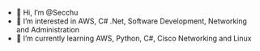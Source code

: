 - 👋 Hi, I’m @Secchu
- 👀 I’m interested in AWS, C# .Net, Software Development, Networking and Administration
- 🌱 I’m currently learning AWS, Python, C#, Cisco Networking and Linux

<!---
Secchu/Secchu is a ✨ special ✨ repository because its `README.md` (this file) appears on your GitHub profile.
You can click the Preview link to take a look at your changes.
--->
